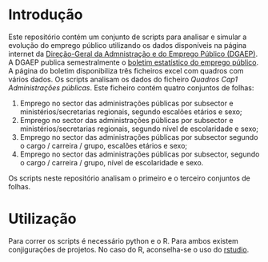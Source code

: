 # Introdução

Este repositório contém um conjunto de scripts para analisar e simular a evolução do emprego público utilizando os dados disponíveis na página internet da [Direção-Geral da Admnistração e do Emprego Público (DGAEP)](https://www.dgaep.gov.pt/).
A DGAEP publica semestralmente o [boletim estatístico do emprego público](https://www.dgaep.gov.pt/index.cfm?OBJID=C0F56E62-5381-4271-B010-37ECE5B31017).
A página do boletim disponibiliza três ficheiros excel com quadros com vários dados.
Os scripts analisam os dados do ficheiro *Quadros Cap1 Administrações públicas*.
Este ficheiro contém quatro conjuntos de folhas:

1. Emprego no sector das administrações públicas por subsector e ministérios/secretarias regionais, segundo escalões etários e sexo;
2. Emprego no sector das administrações públicas por subsector e ministérios/secretarias regionais, segundo nível de escolaridade e sexo;
3. Emprego no sector das administrações públicas por subsector segundo o cargo / carreira / grupo, escalões etários e sexo;
4. Emprego no sector das administrações públicas por subsector, segundo o cargo / carreira / grupo, nível de escolaridade e sexo.

Os scripts neste repositório analisam o primeiro e o terceiro conjuntos de folhas.

# Utilização

Para correr os scripts é necessário python e o R. Para ambos existem conjigurações de projetos. No caso do R, aconselha-se o uso do [rstudio](https://posit.co/download/rstudio-desktop/).

